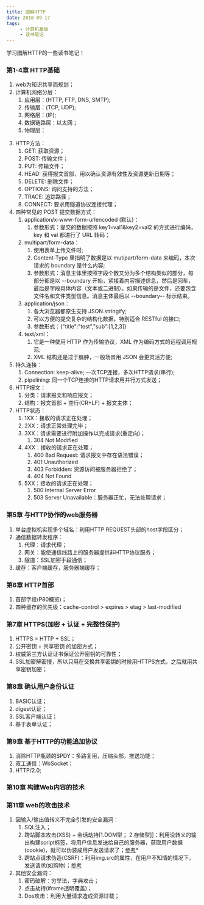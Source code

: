 ```yaml
---
title: 图解HTTP
date: 2018-09-17
tags:
     - 计算机基础
     - 读书笔记
---
```

学习图解HTTP的一些读书笔记！


### 第1-4章 HTTP基础

1. web为知识共享而规划；
2. 计算机网络分层：
    1. 应用层：(HTTP, FTP, DNS, SMTP);
    2. 传输层：(TCP, UDP);
    3. 网络层：(IP);
    4. 数据链路层：以太网；
    5. 物理层：
<!-- more -->
3. HTTP方法：
    1. GET: 获取资源；
    2. POST: 传输文件；
    4. PUT: 传输文件；
    5. HEAD: 获得报文首部，用以确认资源有效性及资源更新日期等；
    6. DELETE: 删除文件；
    7. OPTIONS: 询问支持的方法；
    8. TRACE: 追踪路径；
    9. CONNECT: 要求用隧道协议连接代理；
4. 四种常见的 POST 提交数据方式：
    1. application/x-www-form-urlencoded (默认)：
        1. 参数形式：提交的数据按照 key1=val1&key2=val2 的方式进行编码，key 和 val 都进行了 URL 转码；
    2. multipart/form-data：
        1. 使用表单上传文件时;
        2. Content-Type 里指明了数据是以 mutipart/form-data 来编码，本次请求的 boundary 是什么内容;
        3. 参数形式：消息主体里按照字段个数又分为多个结构类似的部分，每部分都是以 --boundary 开始，紧接着内容描述信息，然后是回车，最后是字段具体内容（文本或二进制）。如果传输的是文件，还要包含文件名和文件类型信息。消息主体最后以 --boundary-- 标示结束。
    3. application/json：
        1. 各大浏览器都原生支持 JSON.stringify;
        2. 可以方便的提交复杂的结构化数据，特别适合 RESTful 的接口;
        3. 参数形式：{"title":"test","sub":[1,2,3]}
    4. text/xml：
        1. 它是一种使用 HTTP 作为传输协议，XML 作为编码方式的远程调用规范;
        2. XML 结构还是过于臃肿，一般场景用 JSON 会更灵活方便;
5. 持久连接：
    1. Connection: keep-alive; 一次TCP连接，多次HTTP请求(串行);
    2. pipelining: 同一个TCP连接的HTTP请求用并行方式发送；
6. HTTP报文：
    1. 分类：请求报文和响应报文；
    2. 结构：报文首部 + 空行(CR+LF) + 报文主体；
7. HTTP状态：
    1. 1XX：接收的请求正在处理；
    2. 2XX：请求正常处理完毕；
    3. 3XX：请求需要进行附加操作以完成请求(重定向)；
        1. 304 Not Modified
    4. 4XX：接收的请求正在处理；
        1. 400 Bad Request: 请求报文中存在语法错误；
        2. 401 Unauthorized
        3. 403 Forbidden: 资源访问被服务器拒绝了；
        4. 404 Not Found
    5. 5XX：接收的请求正在处理；
        1. 500 Internal Server Error
        2. 503 Server Unavailable：服务器正忙，无法处理请求；

### 第5章 与HTTP协作的web服务器

1. 单台虚拟机实现多个域名：利用HTTP REQUEST头部的host字段区分；
2. 通信数据转发程序：
    1. 代理：请求代理；
    2. 网关：能使通信线路上的服务器提供非HTTP协议服务；
    3. 隧道：SSL加密手段通信；
3. 缓存：客户端缓存，服务器端缓存；

### 第6章 HTTP首部

1. 首部字段(P80概览)；
2. 四种缓存的优先级：cache-control > expires > etag > last-modified

### 第7章 HTTPS(加密 + 认证 + 完整性保护)

1. HTTPS = HTTP + SSL；
2. 公开密钥 + 共享密钥 的加密方式；
3. 权威第三方认证证书保证公开密钥的可靠性；
4. SSL加密解密慢，所以只用在交换共享密钥的时候用HTTPS方式，之后就用共享密钥加密；

### 第8章 确认用户身份认证

1. BASIC认证；
2. digest认证；
3. SSL客户端认证；
4. 基于表单认证；

### 第9章 基于HTTP的功能追加协议

1. 消除HTTP瓶颈的SPDY：多路复用，压缩头部，推送功能；
2. 双工通信：WbSocket；
3. HTTP/2.0;

### 第10章 构建Web内容的技术

### 第11章 web的攻击技术

1. 因输入/输出值转义不完全引发的安全漏洞：
    1. SQL注入；
    2. 跨站脚本攻击(XSS) + 会话劫持[1.DOM型； 2.存储型]]：利用没转义的输出构建script标签，将用户信息发送给自己的服务器，获取用户数据(cookie)，就可以伪装成用户发送请求了；[参考](https://tech.meituan.com/fe_security.html)*
    3. 跨站点请求伪造(CSRF)：利用img.src的属性，在用户不知情的情况下，发送请求(如购物)；[参考](https://tech.meituan.com/fe_security_csrf.html)
2. 其他安全漏洞：
    1. 密码破解：穷举法，字典攻击；
    2. 点击劫持(iframe透明覆盖)；
    3. Dos攻击：利用大量请求造成资源过载；